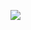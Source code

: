 [![](https://www.herokucdn.com/deploy/button.png)](https://heroku.com/deploy?template=https://github.com/jerinjohny-ktnm/Deezloader)
